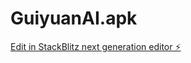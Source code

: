 # GuiyuanAI.apk

[Edit in StackBlitz next generation editor ⚡️](https://stackblitz.com/~/github.com/ambition5000/GuiyuanAI.apk)